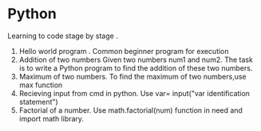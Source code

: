 # Python

Learning to code stage by stage .
1. Hello world program .
 Common beginner program for execution 
2. Addition of two numbers
 Given two numbers num1 and num2. The task is to write a Python program to find the addition of these two numbers.
3. Maximum of two numbers.
 To find the maximum of two numbers,use max function
4. Recieving input from cmd in python.
 Use var= input("var identification statement")
5. Factorial of a number.
 Use math.factorial(num) function in need and import math library.
